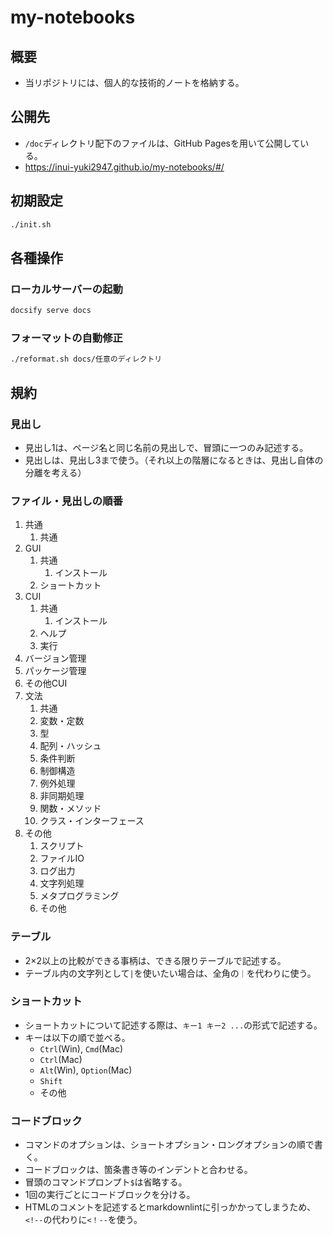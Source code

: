 # my-notebooks

## 概要

- 当リポジトリには、個人的な技術的ノートを格納する。

## 公開先

- `/doc`ディレクトリ配下のファイルは、GitHub Pagesを用いて公開している。
- https://inui-yuki2947.github.io/my-notebooks/#/

## 初期設定

```bash
./init.sh
```

## 各種操作

### ローカルサーバーの起動

```bash
docsify serve docs
```

### フォーマットの自動修正

```bash
./reformat.sh docs/任意のディレクトリ
```

## 規約

### 見出し

- 見出し1は、ページ名と同じ名前の見出しで、冒頭に一つのみ記述する。
- 見出しは、見出し3まで使う。（それ以上の階層になるときは、見出し自体の分離を考える）

### ファイル・見出しの順番

1. 共通
    1. 共通
2. GUI
    1. 共通
        1. インストール
    2. ショートカット
3. CUI
    1. 共通
        1. インストール
    2. ヘルプ
    3. 実行
4. バージョン管理
5. パッケージ管理
6. その他CUI
7. 文法
    1. 共通
    2. 変数・定数
    3. 型
    4. 配列・ハッシュ
    5. 条件判断
    6. 制御構造
    7. 例外処理
    8. 非同期処理
    9. 関数・メソッド
    10. クラス・インターフェース
8. その他
    1. スクリプト
    2. ファイルIO
    3. ログ出力
    4. 文字列処理
    5. メタプログラミング
    6. その他

### テーブル

- 2×2以上の比較ができる事柄は、できる限りテーブルで記述する。
- テーブル内の文字列として`|`を使いたい場合は、全角の`｜`を代わりに使う。

### ショートカット

- ショートカットについて記述する際は、`キー1 キー2 ...`の形式で記述する。
- キーは以下の順で並べる。
    - `Ctrl`(Win), `Cmd`(Mac)
    - `Ctrl`(Mac)
    - `Alt`(Win), `Option`(Mac)
    - `Shift`
    - その他

### コードブロック

- コマンドのオプションは、ショートオプション・ロングオプションの順で書く。
- コードブロックは、箇条書き等のインデントと合わせる。
- 冒頭のコマンドプロンプト`$`は省略する。
- 1回の実行ごとにコードブロックを分ける。
- HTMLのコメントを記述するとmarkdownlintに引っかかってしまうため、`<!--`の代わりに`<！--`を使う。
